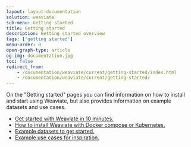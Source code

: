 ```yaml
---
layout: layout-documentation
solution: weaviate
sub-menu: Getting started
title: Getting started
description: Getting started overview
tags: ['getting started']
menu-order: 0
open-graph-type: article
og-img: documentation.jpg
toc: false
redirect_from:
    - /documentation/weaviate/current/getting-started/index.html
    - /documentation/weaviate/current/getting-started/
---
```


On the "Getting started" pages you can find information on how to install and start using Weaviate, but also provides information on example datasets and use cases.

- [Get started with Weaviate in 10 minutes.](./quick-start.html)
- [How to install Weaviate with Docker compose or Kubernetes.](./installation.html)
- [Example datasets to get started.](./example-datasets.html)
- [Example use cases for inspiration.](./use-cases.html)